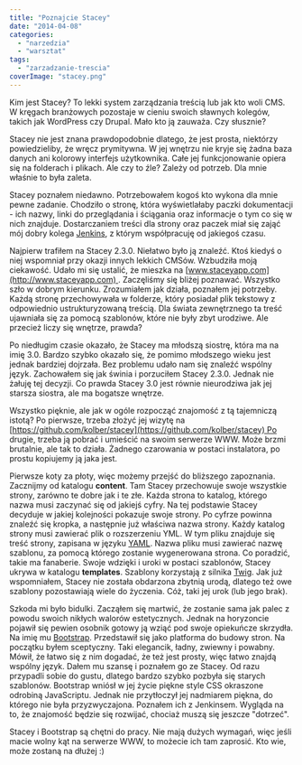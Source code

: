 ```yaml
---
title: "Poznajcie Stacey"
date: "2014-04-08"
categories: 
  - "narzedzia"
  - "warsztat"
tags: 
  - "zarzadzanie-trescia"
coverImage: "stacey.png"
---
```


Kim jest Stacey? To lekki system zarządzania treścią lub jak kto woli CMS. W kręgach branżowych pozostaje w cieniu swoich sławnych kolegów, takich jak WordPress czy Drupal. Mało kto ją zauważa. Czy słusznie?

Stacey nie jest znana prawdopodobnie dlatego, że jest prosta, niektórzy powiedzieliby, że wręcz prymitywna. W jej wnętrzu nie kryje się żadna baza danych ani kolorowy interfejs użytkownika. Całe jej funkcjonowanie opiera się na folderach i plikach. Ale czy to źle? Zależy od potrzeb. Dla mnie właśnie to była zaleta.

Stacey poznałem niedawno. Potrzebowałem kogoś kto wykona dla mnie pewne zadanie. Chodziło o stronę, która wyświetlałaby paczki dokumentacji - ich nazwy, linki do przeglądania i ściągania oraz informacje o tym co się w nich znajduje. Dostarczaniem treści dla strony oraz paczek miał się zająć mój dobry kolega [Jenkins](http://techwriter.pl/jenkins-opis-narzedzia/ "Jenkins"), z którym współpracuję od jakiegoś czasu.

Najpierw trafiłem na Stacey 2.3.0. Niełatwo było ją znaleźć. Ktoś kiedyś o niej wspomniał przy okazji innych lekkich CMSów. Wzbudziła moją ciekawość. Udało mi się ustalić, że mieszka na [www.staceyapp.com](http://www.staceyapp.com) . Zaczęliśmy się bliżej poznawać. Wszystko szło w dobrym kierunku. Zrozumiałem jak działa, poznałem jej potrzeby. Każdą stronę przechowywała w folderze, który posiadał plik tekstowy z odpowiednio ustrukturyzowaną treścią. Dla świata zewnętrznego ta treść ujawniała się za pomocą szablonów, które nie były zbyt urodziwe. Ale przecież liczy się wnętrze, prawda?

Po niedługim czasie okazało, że Stacey ma młodszą siostrę, która ma na imię 3.0. Bardzo szybko okazało się, że pomimo młodszego wieku jest jednak bardziej dojrzała. Bez problemu udało nam się znaleźć wspólny język. Zachowałem się jak świnia i porzuciłem Stacey 2.3.0. Jednak nie żałuję tej decyzji. Co prawda Stacey 3.0 jest równie nieurodziwa jak jej starsza siostra, ale ma bogatsze wnętrze.

Wszystko pięknie, ale jak w ogóle rozpocząć znajomość z tą tajemniczą istotą? Po pierwsze, trzeba złożyć jej wizytę na [https://github.com/kolber/stacey](https://github.com/kolber/stacey) Po drugie, trzeba ją pobrać i umieścić na swoim serwerze WWW. Może brzmi brutalnie, ale tak to działa. Żadnego czarowania w postaci instalatora, po prostu kopiujemy ją jaka jest.

Pierwsze koty za płoty, więc możemy przejść do bliższego zapoznania. Zacznijmy od katalogu **content**. Tam Stacey przechowuje swoje wszystkie strony, zarówno te dobre jak i te złe. Każda strona to katalog, którego nazwa musi zaczynać się od jakiejś cyfry. Na tej podstawie Stacey decyduje w jakiej kolejności pokazuje swoje strony. Po cyfrze powinna znaleźć się kropka, a następnie już właściwa nazwa strony. Każdy katalog strony musi zawierać plik o rozszerzeniu YML. W tym pliku znajduje się treść strony, zapisana w języku [YAML](http://www.yaml.org "YAML"). Nazwa pliku musi zawierać nazwę szablonu, za pomocą którego zostanie wygenerowana strona. Co poradzić, takie ma fanaberie. Swoje wdzięki i uroki w postaci szablonów, Stacey ukrywa w katalogu **templates**. Szablony korzystają z silnika [Twig](http://twig.sensiolabs.org "Twig"). Jak już wspomniałem, Stacey nie została obdarzona zbytnią urodą, dlatego też owe szablony pozostawiają wiele do życzenia. Cóż, taki jej urok (lub jego brak).

Szkoda mi było bidulki. Zacząłem się martwić, że zostanie sama jak palec z powodu swoich nikłych walorów estetycznych. Jednak na horyzoncie pojawił się pewien osobnik gotowy ją wziąć pod swoje opiekuńcze skrzydła. Na imię mu [Bootstrap](http://getbootstrap.com/ "Bootstrap"). Przedstawił się jako platforma do budowy stron. Na początku byłem sceptyczny. Taki elegancik, ładny, zwiewny i powabny. Mówił, że łatwo się z nim dogadać, że też jest prosty, więc łatwo znajdą wspólny język. Dałem mu szansę i poznałem go ze Stacey. Od razu przypadli sobie do gustu, dlatego bardzo szybko pozbyła się starych szablonów. Bootstrap wniósł w jej życie piękne style CSS okraszone odrobiną JavaScriptu. Jednak nie przytłoczył jej nadmiarem piękna, do którego nie była przyzwyczajona. Poznałem ich z Jenkinsem. Wygląda na to, że znajomość będzie się rozwijać, chociaż muszą się jeszcze "dotrzeć".

Stacey i Bootstrap są chętni do pracy. Nie mają dużych wymagań, więc jeśli macie wolny kąt na serwerze WWW, to możecie ich tam zaprosić. Kto wie, może zostaną na dłużej :)
